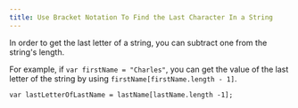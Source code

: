 ```yaml
---
title: Use Bracket Notation To Find the Last Character In a String
---
```

In order to get the last letter of a string, you can subtract one from the string's length.

For example, if `var firstName = "Charles"`, you can get the value of the last letter of the string by using `firstName[firstName.length - 1]`.

    var lastLetterOfLastName = lastName[lastName.length -1];